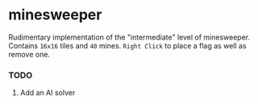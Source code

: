 # minesweeper

Rudimentary implementation of the "intermediate" level of minesweeper. Contains `16x16` tiles and `40` mines. `Right Click` to place a flag as well as remove one. 

### TODO 

1. Add an AI solver